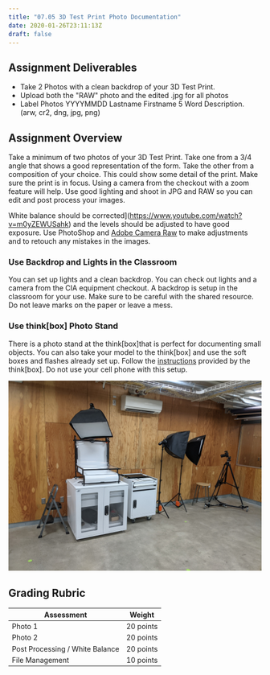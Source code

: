 ```yaml
---
title: "07.05 3D Test Print Photo Documentation"
date: 2020-01-26T23:11:13Z
draft: false
---
```


## Assignment Deliverables

- Take 2 Photos with a clean backdrop of your 3D Test Print.
- Upload both the "RAW" photo and the edited .jpg for all photos
- Label Photos YYYYMMDD Lastname Firstname 5 Word Description. (arw, cr2, dng, jpg, png)

## Assignment Overview

Take a minimum of two photos of your 3D Test Print. Take one from a 3/4 angle that shows a good representation of the form. Take the other from a composition of your choice. This could show some detail of the print. Make sure the print is in focus. Using a camera from the checkout with a zoom feature will help. Use good lighting and shoot in JPG and RAW so you can edit and post process your images.

White balance should be corrected](https://www.youtube.com/watch?v=m0yZEWUSahk) and the levels should be adjusted to have good exposure. Use PhotoShop and [Adobe Camera Raw](https://www.youtube.com/watch?v=11jwSwUu2WI) to make adjustments and to retouch any mistakes in the images.

### Use Backdrop and Lights in the Classroom

You can set up lights and a clean backdrop. You can check out lights and a camera from the CIA equipment checkout. A backdrop is setup in the classroom for your use. Make sure to be careful with the shared resource. Do not leave marks on the paper or leave a mess.

### Use think[box] Photo Stand

There is a photo stand at the think[box]that is perfect for documenting small objects. You can also take your model to the think[box] and use the soft boxes and flashes already set up. Follow the [instructions](https://case.edu/thinkbox/equipment/other-equipment/photography-studio) provided by the think[box]. Do not use your cell phone with this setup.

![thinkbox photo stand](2021-thinkbox-photo-stand.jpg)

## Grading Rubric

<div class="responsive-table-markdown">

| Assessment                      | Weight    |
| ------------------------------- | --------- |
| Photo 1                         | 20 points |
| Photo 2                         | 20 points |
| Post Processing / White Balance | 20 points |
| File Management                 | 10 points |

</div>
